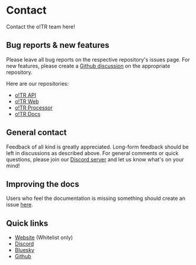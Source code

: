 # Contact

Contact the o!TR team here!

## Bug reports & new features

Please leave all bug reports on the respective repository's issues page. For new features, please create a [Github discussion](https://docs.github.com/en/discussions/collaborating-with-your-community-using-discussions/about-discussions) on the appropriate repository.

Here are our repositories:

* [o!TR API](https://github.com/osu-tournament-rating/otr-api)
* [o!TR Web](https://github.com/osu-tournament-rating/otr-web)
* [o!TR Processor](https://github.com/osu-tournament-rating/otr-processor)
* [o!TR Docs](https://github.com/osu-tournament-rating/otr-docs)

## General contact

Feedback of all kind is greatly appreciated. Long-form feedback should be left in discussions as described above. For general comments or quick questions, please join our [Discord server](https://discord.gg/R53AwX2tJA) and let us know what's on your mind!

## Improving the docs

Users who feel the documentation is missing something should create an issue [here](https://github.com/osu-tournament-rating/otr-docs/issues).

## Quick links

* [Website](https://otr.stagec.xyz) (Whitelist only)
* [Discord](https://discord.gg/R53AwX2tJA)
* [Bluesky](https://bsky.app/profile/otr.stagec.xyz)
* [Github](https://github.com/osu-tournament-rating)